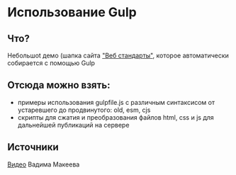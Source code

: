 # Использование Gulp

## Что? 
Небольшоt демо (шапка сайта ["Веб стандарты"](https://web-standards.ru/), которое автоматически собирается с помощью Gulp

## Отсюда можно взять:

- примеры использования gulpfile.js с различным синтаксисом от устаревшего до продвинутого: old, esm, cjs
- скрипты для сжатия и преобразования файлов html, css и js для дальнейшей публикаций на сервере

## Источники 

[Видео](https://youtu.be/fgJmCevEtL4) Вадима Макеева
